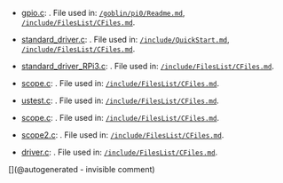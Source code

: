 * [gpio.c](/goblin/pi0/gpio.c): . File used in: [`/goblin/pi0/Readme.md`](/goblin/pi0/Readme.md), [`/include/FilesList/CFiles.md`](/include/FilesList/CFiles.md).

* [standard_driver.c](/elmo/standard_driver.c): . File used in: [`/include/QuickStart.md`](/include/QuickStart.md), [`/include/FilesList/CFiles.md`](/include/FilesList/CFiles.md).

* [standard_driver_RPi3.c](/elmo/standard_driver_RPi3.c): . File used in: [`/include/FilesList/CFiles.md`](/include/FilesList/CFiles.md).

* [scope.c](/elmo/data/scope.c): . File used in: [`/include/FilesList/CFiles.md`](/include/FilesList/CFiles.md).

* [ustest.c](/elmo/data/ustest.c): . File used in: [`/include/FilesList/CFiles.md`](/include/FilesList/CFiles.md).

* [scope.c](/elmo/data/arduiprobe/scope.c): . File used in: [`/include/FilesList/CFiles.md`](/include/FilesList/CFiles.md).

* [scope2.c](/elmo/data/arduiprobe/scope2.c): . File used in: [`/include/FilesList/CFiles.md`](/include/FilesList/CFiles.md).

* [driver.c](/elmo/software/driver.c): . File used in: [`/include/FilesList/CFiles.md`](/include/FilesList/CFiles.md).



[](@autogenerated - invisible comment)